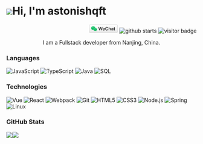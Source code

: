 # <img src="https://media.giphy.com/media/mGcNjsfWAjY5AEZNw6/giphy.gif" width="50">Hi, I'm astonishqft
<p align="right">
<a href="https://raw.githubusercontent.com/astonishqft/astonishqft/master/imgs/wechart_qr.jpeg"><img style="height: 22px" src="imgs/wechat.svg" alt="微信"></a>
<img style="height: 22px" src="https://img.shields.io/github/followers/astonishqft?label=follow&style=social" alt="github starts"/>
<img style="height: 22px" src="https://visitor-badge.laobi.icu/badge?page_id=astonishqft.visitor-badge&left_color=red&right_color=green&" alt="visitor badge"/>
</p>
  
<p align="center">I am a Fullstack developer from Nanjing, China. </p>

### Languages

![JavaScript](https://img.shields.io/badge/-JavaScript-000?&logo=JavaScript)
![TypeScript](https://img.shields.io/badge/-TypeScript-000?&logo=TypeScript)
![Java](https://img.shields.io/badge/-Java-000?&logo=Java&logoColor=007396)
![SQL](https://img.shields.io/badge/-SQL-000?&logo=MySQL)

### Technologies

![Vue](https://img.shields.io/badge/-Vue-000?&logo=Vue.js)
![React](https://img.shields.io/badge/-React-000?&logo=React)
![Webpack](https://img.shields.io/badge/-Webpack-000?&logo=webpack)
![Git](https://img.shields.io/badge/-git-000?&logo=git)
![HTML5](https://img.shields.io/badge/-Html5-000?&logo=Html5)
![CSS3](https://img.shields.io/badge/-Css3-000?&logo=Css3)
![Node.js](https://img.shields.io/badge/-Node.js-000?&logo=node.js)
![Spring](https://img.shields.io/badge/-Spring-000?&logo=Spring)
![Linux](https://img.shields.io/badge/-Linux-000?&logo=Linux)


### GitHub Stats

<a href="https://www.qifutao.com/"><img height="137px" src="https://github-readme-stats.vercel.app/api?username=astonishqft&hide_title=true&hide_border=true&show_icons=true&include_all_commits=true&count_private=true&line_height=21&text_color=000&icon_color=000&bg_color=0,ea6161,ffc64d,fffc4d,52fa5a&theme=graywhite" /><!-- wi*quL3fcV --><img height="137px" src="https://github-readme-stats.vercel.app/api/top-langs/?username=astonishqft&hide=html&hide_title=true&hide_border=true&layout=compact&langs_count=6&exclude_repo=comp426,Redventures-Movie-Quotes&text_color=000&icon_color=fff&bg_color=0,52fa5a,4dfcff,c64dff&theme=graywhite" /></a>
